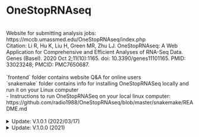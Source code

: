 # OneStopRNAseq
<br>
Website for submitting analysis jobs: https://mccb.umassmed.edu/OneStopRNAseq/index.php<br>
Citation: Li R, Hu K, Liu H, Green MR, Zhu LJ. OneStopRNAseq: A Web Application for Comprehensive and Efficient Analyses of RNA-Seq Data. Genes (Basel). 2020 Oct 2;11(10):1165. doi: 10.3390/genes11101165. PMID: 33023248; PMCID: PMC7650687.<br>
<br>
`frontend` folder contains website Q&A for online users
<br> 
`snakemake` folder contains info for installing OneStopRNASeq locally and run it on your Linux computer<br>
- Instructions to run OneStopRNASeq on your local linux computer: https://github.com/radio1988/OneStopRNAseq/blob/master/snakemake/README.md
<br>
<br>
<details markdown="1">
<summary>Update: V.1.0.1 (2022/03/17)</summary>

1. add support site to Help tab.
</details>

<details markdown="1">
<summary>Update: V.1.0.0 (2021)</summary>

1. allow multiple GEO;
2. contrast/sample validator;
3. optimize result display;
4. email relay service changes;
5. update User's Guide;
6. update workflow image;
7. fix "go back" button.
</details>


